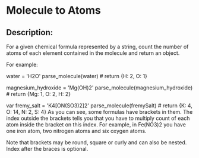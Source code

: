 # Molecule to Atoms

## Description:

For a given chemical formula represented by a string, count the number of atoms of each element contained in the molecule and return an object.

For example:

water = 'H2O'
parse_molecule(water)                 # return {H: 2, O: 1}

magnesium_hydroxide = 'Mg(OH)2'
parse_molecule(magnesium_hydroxide)   # return {Mg: 1, O: 2, H: 2}

var fremy_salt = 'K4[ON(SO3)2]2'
parse_molecule(fremySalt)             # return {K: 4, O: 14, N: 2, S: 4}
As you can see, some formulas have brackets in them. The index outside the brackets tells you that you have to multiply count of each atom inside the bracket on this index. For example, in Fe(NO3)2 you have one iron atom, two nitrogen atoms and six oxygen atoms.

Note that brackets may be round, square or curly and can also be nested. Index after the braces is optional.

